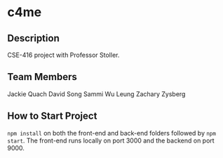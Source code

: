 # c4me
## Description 
CSE-416 project with Professor Stoller.
## Team Members
Jackie Quach 
David Song 
Sammi Wu Leung 
Zachary Zysberg
## How to Start Project 
`npm install` on both the front-end and back-end folders followed by `npm start`. The front-end runs locally on port 3000 and the backend on port 9000.
